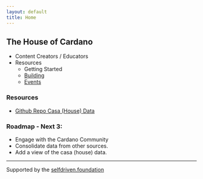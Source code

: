 ```yaml
---
layout: default
title: Home
---
```


## The House of Cardano 

- Content Creators / Educators
- Resources
    - Getting Started
    - [Building](https://cardano.build)
    - [Events](https://cardano.events)

### Resources
- [Github Repo Casa (House) Data](https://github.com/selfdriven-octo/cardano-casa/tree/main/data)

### Roadmap - Next 3:
- Engage with the Cardano Community
- Consolidate data from other sources.
- Add a view of the casa (house) data.

---
Supported by the [selfdriven.foundation](https://selfdriven.foundation)